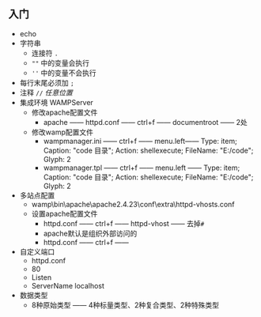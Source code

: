 ## 入门
- echo
- 字符串
    + 连接符 `.`
    + `""` 中的变量会执行
    + `''` 中的变量不会执行
- 每行末尾必须加 `;`
- 注释 `//` *任意位置*
- 集成环境 WAMPServer
    + 修改apache配置文件
        * apache —— httpd.conf —— ctrl+f —— documentroot —— 2处
    + 修改wamp配置文件
        * wampmanager.ini —— ctrl+f —— menu.left—— Type: item; Caption: "code 目录"; Action: shellexecute; FileName: "E:/code"; Glyph: 2
        * wampmanager.tpl —— ctrl+f —— menu.left —— Type: item; Caption: "code 目录"; Action: shellexecute; FileName: "E:/code"; Glyph: 2
- 多站点配置
    + wamp\bin\apache\apache2.4.23\conf\extra\httpd-vhosts.conf
    + 设置apache配置文件
        * httpd.conf —— ctrl+f —— httpd-vhost —— 去掉`#`
        * apache默认是组织外部访问的
        * httpd.conf —— ctrl+f ——
- 自定义端口
    + httpd.conf
    + 80
    + Listen
    + ServerName localhost
- 数据类型
    + 8种原始类型 —— 4种标量类型、2种复合类型、2种特殊类型
